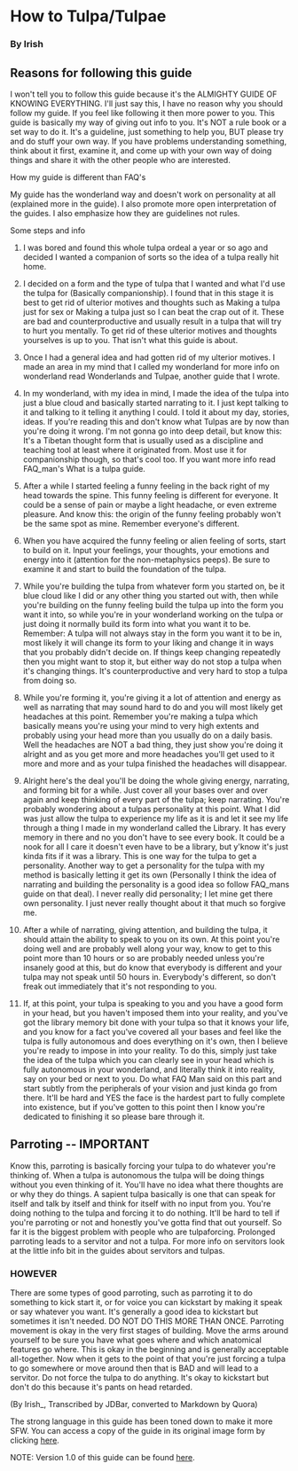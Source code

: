 # How to Tulpa/Tulpae
### By Irish

## Reasons for following this guide

I won't tell you to follow this guide because it's the ALMIGHTY GUIDE OF 
KNOWING EVERYTHING. I'll just say this, I have no reason why you should follow 
my guide. If you feel like following it then more power to you. This guide is 
basically my way of giving out info to you. It's NOT a rule book or a set way 
to do it. It's a guideline, just something to help you, BUT please try and do 
stuff your own way. If you have problems understanding something, think about 
it first, examine it, and come up with your own way of doing things and share 
it with the other people who are interested.

How my guide is different than FAQ's

My guide has the wonderland way and doesn't work on personality at all 
(explained more in the guide). I also promote more open interpretation of the 
guides. I also emphasize how they are guidelines not rules.

Some steps and info

1. I was bored and found this whole tulpa ordeal a year or so ago and decided 
   I wanted a companion of sorts so the idea of a tulpa really hit home.

2. I decided on a form and the type of tulpa that I wanted and what I'd use the 
   tulpa for (Basically companionship). I found that in this stage it is best 
   to get rid of ulterior motives and thoughts such as Making a tulpa just for 
   sex or Making a tulpa just so I can beat the crap out of it. These are bad 
   and counterproductive and usually result in a tulpa that will try to hurt 
   you mentally. To get rid of these ulterior motives and thoughts yourselves 
   is up to you. That isn't what this guide is about.

3. Once I had a general idea and had gotten rid of my ulterior motives. I made 
   an area in my mind that I called my wonderland for more info on wonderland 
   read Wonderlands and Tulpae, another guide that I wrote.

4. In my wonderland, with my idea in mind, I made the idea of the tulpa into 
   just a blue cloud and basically started narrating to it. I just kept talking 
   to it and talking to it telling it anything I could. I told it about my day, 
   stories, ideas. If you're reading this and don't know what Tulpas are by now 
   than you're doing it wrong. I'm not gonna go into deep detail, but know 
   this: It's a Tibetan thought form that is usually used as a discipline and 
   teaching tool at least where it originated from. Most use it for 
   companionship though, so that's cool too. If you want more info read 
   FAQ_man's What is a tulpa guide.

5. After a while I started feeling a funny feeling in the back right of my head 
   towards the spine. This funny feeling is different for everyone. It could be 
   a sense of pain or maybe a light headache, or even extreme pleasure. And 
   know this: the origin of the funny feeling probably won't be the same spot 
   as mine. Remember everyone's different.

6. When you have acquired the funny feeling or alien feeling of sorts, start to 
   build on it. Input your feelings, your thoughts, your emotions and energy 
   into it (attention for the non-metaphysics peeps). Be sure to examine it and 
   start to build the foundation of the tulpa.

7. While you're building the tulpa from whatever form you started on, be it 
   blue cloud like I did or any other thing you started out with, then while 
   you're building on the funny feeling build the tulpa up into the form you 
   want it into, so while you're in your wonderland working on the tulpa or 
   just doing it normally build its form into what you want it to be. Remember: 
   A tulpa will not always stay in the form you want it to be in, most likely 
   it will change its form to your liking and change it in ways that you 
   probably didn't decide on. If things keep changing repeatedly then you might 
   want to stop it, but either way do not stop a tulpa when it's changing 
   things. It's counterproductive and very hard to stop a tulpa from doing so.

8. While you're forming it, you're giving it a lot of attention and energy as 
   well as narrating that may sound hard to do and you will most likely get 
   headaches at this point. Remember you're making a tulpa which basically 
   means you're using your mind to very high extents and probably using your 
   head more than you usually do on a daily basis. Well the headaches are NOT 
   a bad thing, they just show you're doing it alright and as you get more and 
   more headaches you'll get used to it more and more and as your tulpa 
   finished the headaches will disappear.

9. Alright here's the deal you'll be doing the whole giving energy, narrating, 
   and forming bit for a while. Just cover all your bases over and over again 
   and keep thinking of every part of the tulpa; keep narrating. You're 
   probably wondering about a tulpas personality at this point. What I did was 
   just allow the tulpa to experience my life as it is and let it see my life 
   through a thing I made in my wonderland called the Library. It has every 
   memory in there and no you don't have to see every book. It could be a nook 
   for all I care it doesn't even have to be a library, but y'know it's just 
   kinda fits if it was a library. This is one way for the tulpa to get 
   a personality. Another way to get a personality for the tulpa with my method 
   is basically letting it get its own (Personally I think the idea of 
   narrating and building the personality is a good idea so follow FAQ_mans 
   guide on that deal). I never really did personality; I let mine get there 
   own personality. I just never really thought about it that much so forgive 
   me.

10. After a while of narrating, giving attention, and building the tulpa, it 
    should attain the ability to speak to you on its own. At this point you're 
    doing well and are probably well along your way, know to get to this point 
    more than 10 hours or so are probably needed unless you're insanely good at 
    this, but do know that everybody is different and your tulpa may not speak 
    until 50 hours in. Everybody's different, so don't freak out immediately 
    that it's not responding to you.

11. If, at this point, your tulpa is speaking to you and you have a good form 
    in your head, but you haven't imposed them into your reality, and you've 
    got the library memory bit done with your tulpa so that it knows your life, 
    and you know for a fact you've covered all your bases and feel like the 
    tulpa is fully autonomous and does everything on it's own, then I believe 
    you're ready to impose in into your reality. To do this, simply just take 
    the idea of the tulpa which you can clearly see in your head which is fully 
    autonomous in your wonderland, and literally think it into reality, say on 
    your bed or next to you. Do what FAQ Man said on this part and start subtly 
    from the peripherals of your vision and just kinda go from there. It'll be 
    hard and YES the face is the hardest part to fully complete into existence, 
    but if you've gotten to this point then I know you're dedicated to 
    finishing it so please bare through it.

## Parroting -- IMPORTANT

Know this, parroting is basically forcing your tulpa to do whatever you're 
thinking of. When a tulpa is autonomous the tulpa will be doing things without 
you even thinking of it. You'll have no idea what there thoughts are or why 
they do things. A sapient tulpa basically is one that can speak for itself and 
talk by itself and think for itself with no input from you. You're doing 
nothing to the tulpa and forcing it to do nothing. It'll be hard to tell if 
you're parroting or not and honestly you've gotta find that out yourself. So 
far it is the biggest problem with people who are tulpaforcing. Prolonged 
parroting leads to a servitor and not a tulpa. For more info on servitors look 
at the little info bit in the guides about servitors and tulpas.

### HOWEVER

There are some types of good parroting, such as parroting it to do something to 
kick start it, or for voice you can kickstart by making it speak or say 
whatever you want. It's generally a good idea to kickstart but sometimes it 
isn't needed. DO NOT DO THIS MORE THAN ONCE. Parroting movement is okay in the 
very first stages of building. Move the arms around yourself to be sure you 
have what goes where and which anatomical features go where. This is okay in 
the beginning and is generally acceptable all-together. Now when it gets to the 
point of that you're just forcing a tulpa to go somewhere or move around then 
that is BAD and will lead to a servitor. Do not force the tulpa to do anything. 
It's okay to kickstart but don't do this because it's pants on head retarded.

(By Irish\_, Transcribed by JDBar, converted to Markdown by Quora)

The strong language in this guide has been toned down to make it more SFW. You 
can access a copy of the guide in its original image form by clicking 
[here](http://i.imgur.com/dd6sk.png).

NOTE: Version 1.0 of this guide can be found [here](http://i.imgur.com/1XJcJ.png).
